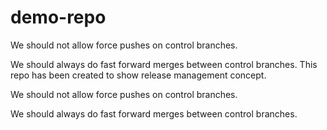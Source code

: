 # demo-repo

We should not allow force pushes on control branches.

We should always do fast forward merges between control branches.
This repo has been created to show release management concept.

We should not allow force pushes on control branches.

We should always do fast forward merges between control branches.
